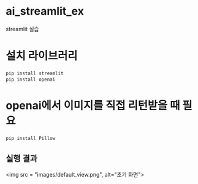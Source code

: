 # ai_streamlit_ex
streamlit 실습

# 설치 라이브러리
```
pip install streamlit
pip install openai
```

# openai에서 이미지를 직접 리턴받을 때 필요
```
pip install Pillow
```

## 실행 결과
<img src = "images/default_view.png", alt="초기 화면">